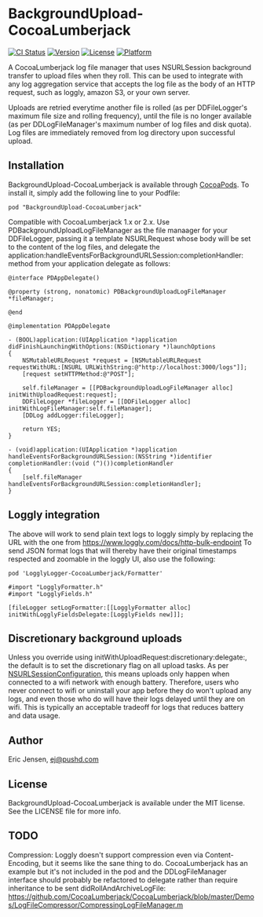 # BackgroundUpload-CocoaLumberjack

[![CI Status](http://img.shields.io/travis/pushd/BackgroundUpload-CocoaLumberjack.svg?style=flat)](https://travis-ci.org/pushd/BackgroundUpload-CocoaLumberjack)
[![Version](https://img.shields.io/cocoapods/v/BackgroundUpload-CocoaLumberjack.svg?style=flat)](http://cocoadocs.org/docsets/BackgroundUpload-CocoaLumberjack)
[![License](https://img.shields.io/cocoapods/l/BackgroundUpload-CocoaLumberjack.svg?style=flat)](http://cocoadocs.org/docsets/BackgroundUpload-CocoaLumberjack)
[![Platform](https://img.shields.io/cocoapods/p/BackgroundUpload-CocoaLumberjack.svg?style=flat)](http://cocoadocs.org/docsets/BackgroundUpload-CocoaLumberjack)

A CocoaLumberjack log file manager that uses NSURLSession background transfer to upload files when they roll.
This can be used to integrate with any log aggregation service that accepts the log file as the body of an HTTP request,
such as loggly, amazon S3, or your own server.

Uploads are retried everytime another file is rolled (as per DDFileLogger's maximum file size and rolling frequency),
until the file is no longer available (as per DDLogFileManager's maximum number of log files and disk quota).  Log files
are immediately removed from log directory upon successful upload.

## Installation

BackgroundUpload-CocoaLumberjack is available through [CocoaPods](http://cocoapods.org). To install
it, simply add the following line to your Podfile:

    pod "BackgroundUpload-CocoaLumberjack"

Compatible with CocoaLumberjack 1.x or 2.x.
Use PDBackgroundUploadLogFileManager as the file manaager for your DDFileLogger,
passing it a template NSURLRequest whose body will be set to the content of the log files,
and delegate the application:handleEventsForBackgroundURLSession:completionHandler: method from your application delegate as follows:


```
@interface PDAppDelegate()

@property (strong, nonatomic) PDBackgroundUploadLogFileManager *fileManager;

@end

@implementation PDAppDelegate

- (BOOL)application:(UIApplication *)application didFinishLaunchingWithOptions:(NSDictionary *)launchOptions
{
    NSMutableURLRequest *request = [NSMutableURLRequest requestWithURL:[NSURL URLWithString:@"http://localhost:3000/logs"]];
    [request setHTTPMethod:@"POST"];

    self.fileManager = [[PDBackgroundUploadLogFileManager alloc] initWithUploadRequest:request];
    DDFileLogger *fileLogger = [[DDFileLogger alloc] initWithLogFileManager:self.fileManager];
    [DDLog addLogger:fileLogger];

    return YES;
}

- (void)application:(UIApplication *)application handleEventsForBackgroundURLSession:(NSString *)identifier completionHandler:(void (^)())completionHandler
{
    [self.fileManager handleEventsForBackgroundURLSession:completionHandler];
}
```

## Loggly integration

The above will work to send plain text logs to loggly simply by replacing the URL with the one from https://www.loggly.com/docs/http-bulk-endpoint  To send JSON format logs that will thereby have their original timestamps respected and zoomable in the loggly UI, also use the following:

```
pod 'LogglyLogger-CocoaLumberjack/Formatter'

#import "LogglyFormatter.h"
#import "LogglyFields.h"

[fileLogger setLogFormatter:[[LogglyFormatter alloc] initWithLogglyFieldsDelegate:[LogglyFields new]]];
```

## Discretionary background uploads

Unless you override using initWithUploadRequest:discretionary:delegate:, the default is to set the discretionary flag on all upload tasks.  As per [NSURLSessionConfiguration](https://developer.apple.com/library/ios/documentation/Foundation/Reference/NSURLSessionConfiguration_class/index.html#//apple_ref/occ/instp/NSURLSessionConfiguration/discretionary), this means uploads only happen when connected to a wifi network with enough battery.  Therefore, users who never connect to wifi or uninstall your app before they do won't upload any logs, and even those who do will have their logs delayed until they are on wifi.  This is typically an acceptable tradeoff for logs that reduces battery and data usage.

## Author

Eric Jensen, ej@pushd.com

## License

BackgroundUpload-CocoaLumberjack is available under the MIT license. See the LICENSE file for more info.

## TODO

Compression:  Loggly doesn't support compression even via Content-Encoding, but it seems like the sane thing to do.  CocoaLumberjack has an example but it's not included in the pod and the DDLogFileManager interface should probably be refactored to delegate rather than require inheritance to be sent didRollAndArchiveLogFile: https://github.com/CocoaLumberjack/CocoaLumberjack/blob/master/Demos/LogFileCompressor/CompressingLogFileManager.m